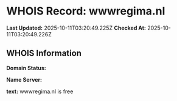 # WHOIS Record: wwwregima.nl

**Last Updated:** 2025-10-11T03:20:49.225Z
**Checked At:** 2025-10-11T03:20:49.226Z

## WHOIS Information

**Domain Status:** 

**Name Server:** 

**text:** wwwregima.nl is free

